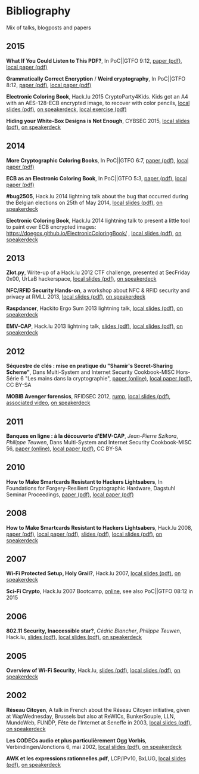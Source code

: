 # Bibliography

Mix of talks, blogposts and papers

## 2015

**What If You Could Listen to This PDF?**, In PoC||GTFO 9:12,
[paper (pdf)](https://archive.org/details/pocorgtfo09/page/n59/mode/2up), [local paper (pdf)](papers/2015_pocorgtfo09:12.pdf)

**Grammatically Correct Encryption** / **Weird cryptography**, In PoC||GTFO 8:12,
[paper (pdf)](https://archive.org/details/pocorgtfo08/page/n59/mode/2up), [local paper (pdf)](papers/2015_pocorgtfo08:12.pdf)

**Electronic Coloring Book**, Hack.lu 2015 CryptoParty4Kids. Kids got an A4 with an AES-128-ECB encrypted image, to recover with color pencils,
[local slides (pdf)](slides/2015_HACKLU4KIDS_ElectronicColoringBook.pdf), [on speakerdeck](https://speakerdeck.com/doegox/electronic-coloring-book-lets-break-some-crypto-with-dot-dot-dot), [local exercise (pdf)](slides/2015_HACKLU4KIDS_ElectronicColoringBook_sheet.pdf)

**Hiding your White-Box Designs is Not Enough**, CYBSEC 2015,
[local slides (pdf)](slides/2015_CYBSEC_Hiding_your_White-Box_Designs_is_Not_Enough.pdf), [on speakerdeck](https://speakerdeck.com/doegox/hiding-your-white-box-designs-is-not-enough)

## 2014

**More Cryptographic Coloring Books**, In PoC||GTFO 6:7,
[paper (pdf)](https://archive.org/details/pocorgtfo06/page/n27/mode/2up), [local paper (pdf)](papers/2014_pocorgtfo06:7.pdf)

**ECB as an Electronic Coloring Book**, In PoC||GTFO 5:3,
[paper (pdf)](https://archive.org/details/pocorgtfo05/page/n5/mode/2up), [local paper (pdf)](papers/2014_pocorgtfo05:3.pdf)

**#bug2505**, Hack.lu 2014 lightning talk about the bug that occurred during the Belgian elections on 25th of May 2014, 
[local slides (pdf)](slides/2014_HACKLU_bug2505.pdf), [on speakerdeck](https://speakerdeck.com/doegox/number-bug2505)

**Electronic Coloring Book**, Hack.lu 2014 lightning talk to present a little tool to paint over ECB encrypted images: https://doegox.github.io/ElectronicColoringBook/ ,
[local slides (pdf)](slides/2014_HACKLU_Rump_ElectronicColoringBook.pdf), [on speakerdeck](https://speakerdeck.com/doegox/electroniccoloringbook-dot-py)

## 2013

**Zlot.py**, Write-up of a Hack.lu 2012 CTF challenge, presented at SecFriday 0x00, UrLaB hackerspace,
[local slides (pdf)](slides/2013_URLAB_Zlot.py.pdf), [on speakerdeck](https://speakerdeck.com/doegox/zlot-dot-py)

**NFC/RFID Security Hands-on**, a workshop about NFC & RFID security and privacy at RMLL 2013,
[local slides (pdf)](slides/2013_RMLL_NFC_RFID_Security_Hands-on.pdf), [on speakerdeck](https://speakerdeck.com/doegox/rfid-security-hands-on-rmll2013)

**Raspdancer**, Hackito Ergo Sum 2013 lightning talk,
[local slides (pdf)](slides/2013_HES_Rump_Raspdancer.pdf), [on speakerdeck](https://speakerdeck.com/doegox/raspdancer)

**EMV-CAP**, Hack.lu 2013 lightning talk,
[slides (pdf)](http://archive.hack.lu/2013/EMV-CAP_hacklu2013.pdf), [local slides (pdf)](slides/2013_HACKLU_EMV-CAP.pdf), [on speakerdeck](https://speakerdeck.com/doegox/unveiling-online-banking-authentication-devices)

## 2012

**Séquestre de clés : mise en pratique du "Shamir's Secret-Sharing Scheme"**, Dans Multi-System and Internet Security Cookbook-MISC Hors-Série 6 "Les mains dans la cryptographie", 
[paper (online)](https://connect.ed-diamond.com/MISC/mischs-006/sequestre-de-cles-mise-en-pratique-du-shamir-s-secret-sharing-scheme), 
[local paper (pdf)](papers/2012_MISC_Séquestre_de_clés_:_mise_en_pratique_du_Shamir_s_Secret-Sharing_Scheme.pdf), CC BY-SA

**MOBIB Avenger forensics**, RFIDSEC 2012, [rump](http://rfidsec.2012.rump.cr.yp.to/), [local slides (pdf)](slides/2012_RFIDSEC_MOBIB_Avenger_forensics.pdf), [associated video](slides/2012_RFIDSEC_MOBIB_Avenger_forensics.avi), [on speakerdeck](https://speakerdeck.com/doegox/mobib-avenger-forensics)

## 2011

**Banques en ligne : à la découverte d'EMV-CAP**,
_Jean-Pierre Szikora_, _Philippe Teuwen_, Dans Multi-System and Internet Security Cookbook-MISC 56, [paper (online)](https://connect.ed-diamond.com/MISC/misc-056/banques-en-ligne-a-la-decouverte-d-emv-cap), [local paper (pdf)](papers/2011_MISC_Banques_en_ligne_:_à_la_découverte_d_EMV-CAP.pdf), CC BY-SA

## 2010

**How to Make Smartcards Resistant to Hackers Lightsabers**, In Foundations for Forgery-Resilient Cryptographic Hardware, Dagstuhl Seminar Proceedings,
[paper (pdf)](https://drops.dagstuhl.de/volltexte/2010/2401/pdf/09282.TeuwenPhilippe.Paper.2401.pdf), [local paper (pdf)](papers/2010_How_to_Make_Smartcards_Resistant_to_Hackers_Lightsabers.pdf)

## 2008

**How to Make Smartcards Resistant to Hackers Lightsabers**, Hack.lu 2008,
[paper (pdf)](http://archive.hack.lu/2008/smartcard-security_hacklu2008.pdf), [local paper (pdf)](papers/2008_How_to_Make_Smartcards_Resistant_to_Hackers_Lightsabers.pdf), [slides (pdf)](https://speakerdeck.com/doegox/how-to-make-smartcards-resistant-to-hackers-lightsabers), [local slides (pdf)](slides/2008_HACKLU_How_to_Make_Smartcards_Resistant_to_Hackers_Lightsabers.pdf), [on speakerdeck](https://speakerdeck.com/doegox/how-to-make-smartcards-resistant-to-hackers-lightsabers)

## 2007

**Wi-Fi Protected Setup, Holy Grail?**, Hack.lu 2007, 
[local slides (pdf)](slides/2007_HACKLU_Wi-Fi_Protected_Setup.pdf), [on speakerdeck](https://speakerdeck.com/doegox/wi-fi-protected-setup-holy-grail)

**Sci-Fi Crypto**, Hack.lu 2007 Bootcamp, [online](http://archive.hack.lu/2007/Scificrypto/), see also PoC||GTFO 08:12 in 2015
## 2006

**802.11 Security, Inaccessible star?**, _Cédric Blancher_, _Philippe Teuwen_, Hack.lu,
[slides (pdf)](http://archive.hack.lu/2006/Wifi-security_hacklu2006.pdf), [local slides (pdf)](slides/2006_HACKLU_802.11_Security.pdf), [on speakerdeck](https://speakerdeck.com/doegox/802-dot-11-security-inaccessible-star)

## 2005

**Overview of Wi-Fi Security**, Hack.lu,
[slides (pdf)](http://archive.hack.lu/2005/Hacklu-teuwen-wifi-security.pdf), [local slides (pdf)](slides/2005_HACKLU_Overview_of_Wi-Fi_Security.pdf), [on speakerdeck](https://speakerdeck.com/doegox/overview-of-wi-fi-security-what-is-left)

## 2002

**Réseau Citoyen**, A talk in French about the Réseau Citoyen initiative, given at WapWednesday, Brussels but also at ReWICs, BunkerSouple, LLN, MundoWeb, FUNDP, Fête de l'Internet at Seneffe in 2003, [local slides (pdf)](slides/2002_Réseaucitoyen.pdf), [on speakerdeck](https://speakerdeck.com/doegox/reseau-citoyen)

**Les CODECs audio et plus particulièrement Ogg Vorbis**, Verbindingen/Jonctions 6, mai 2002,
[local slides (pdf)](slides/2002_Les_CODECs_audio_et_plus_particulièrement_Ogg_Vorbis.pdf), [on speakerdeck](https://speakerdeck.com/doegox/les-codecs-audio-et-plus-particulierement-ogg-vorbis)

**AWK et les expressions rationnelles.pdf**, LCP/IPv10, BxLUG,
[local slides (pdf)](slides/2002_BxLUG_AWK_et_les_expressions_rationnelles.pdf), [on speakerdeck](https://speakerdeck.com/doegox/awk-et-les-expressions-rationnelles)
